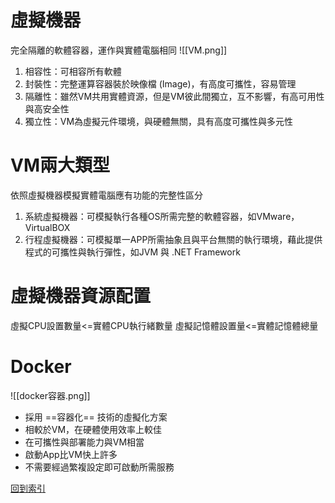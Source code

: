 # 虛擬機器
完全隔離的軟體容器，運作與實體電腦相同
![[VM.png]]
1. 相容性：可相容所有軟體
2. 封裝性：完整運算容器裝於映像檔 (Image)，有高度可攜性，容易管理
3. 隔離性：雖然VM共用實體資源，但是VM彼此間獨立，互不影響，有高可用性與高安全性
4. 獨立性：VM為虛擬元件環境，與硬體無關，具有高度可攜性與多元性

# VM兩大類型
依照虛擬機器模擬實體電腦應有功能的完整性區分
1. 系統虛擬機器：可模擬執行各種OS所需完整的軟體容器，如VMware，VirtualBOX
2. 行程虛擬機器：可模擬單一APP所需抽象且與平台無關的執行環境，藉此提供程式的可攜性與執行彈性，如JVM 與 .NET Framework

# 虛擬機器資源配置
虛擬CPU設置數量<=實體CPU執行緒數量
虛擬記憶體設置量<=實體記憶體總量

# Docker
![[docker容器.png]]
* 採用 ==容器化== 技術的虛擬化方案
* 相較於VM，在硬體使用效率上較佳
* 在可攜性與部署能力與VM相當
* 啟動App比VM快上許多
* 不需要經過繁複設定即可啟動所需服務

[回到索引](資訊管理考試/計算機概論/作業系統/(索引))